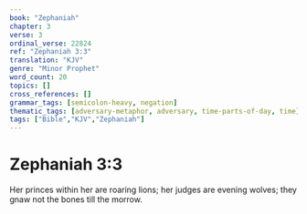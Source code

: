 ```yaml
---
book: "Zephaniah"
chapter: 3
verse: 3
ordinal_verse: 22824
ref: "Zephaniah 3:3"
translation: "KJV"
genre: "Minor Prophet"
word_count: 20
topics: []
cross_references: []
grammar_tags: [semicolon-heavy, negation]
thematic_tags: [adversary-metaphor, adversary, time-parts-of-day, time]
tags: ["Bible","KJV","Zephaniah"]
---
```


# Zephaniah 3:3

Her princes within her are roaring lions; her judges are evening wolves; they gnaw not the bones till the morrow.

